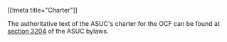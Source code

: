 [[!meta title="Charter"]]


The authoritative text of the ASUC's charter for the OCF can be found at
[section 3204](https://docs.google.com/document/d/1bZhThJoNRUFOAX_gntXd4fgUSZkmfvCbOCr8p5Am75s/)
of the ASUC bylaws.
